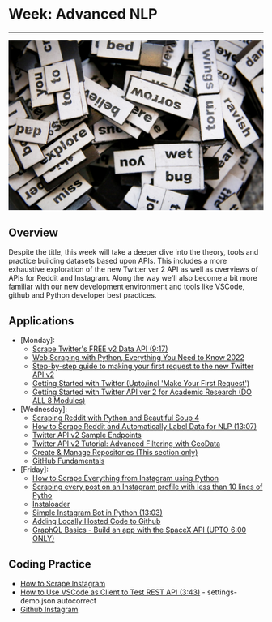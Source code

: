 # Week: Advanced NLP
<hr>

![Map Image](images/img_iphs290_nlp_adv_alvensia-angela-_N0srPVrfVk-unsplash.jpg)

## Overview

Despite the title, this week will take a deeper dive into the theory, tools and practice building datasets based upon APIs. This includes a more exhaustive exploration of the new Twitter ver 2 API as well as overviews of APIs for Reddit and Instagram. Along the way we'll also become a bit more familiar with our new development environment and tools like VSCode, github and Python developer best practices.

## Applications

- [Monday]:
    * [Scrape Twitter's FREE v2 Data API (9:17)](https://www.youtube.com/watch?v=s73s9JbZgiY)
    * [Web Scraping with Python, Everything You Need to Know 2022](https://www.scrapingbee.com/blog/web-scraping-101-with-python/)
    * [Step-by-step guide to making your first request to the new Twitter API v2](https://developer.twitter.com/en/docs/tutorials/step-by-step-guide-to-making-your-first-request-to-the-twitter-api-v2)
    * [Getting Started with Twitter (Upto/incl 'Make Your First Request')](https://developer.twitter.com/en/docs/twitter-api/getting-started/about-twitter-api)
    * [Getting Started with Twitter API ver 2 for Academic Research (DO ALL 8 Modules)](https://github.com/twitterdev/getting-started-with-the-twitter-api-v2-for-academic-research)
- [Wednesday]: 
    * [Scraping Reddit with Python and Beautiful Soup 4](https://www.datacamp.com/tutorial/scraping-reddit-python-scrapy)
    * [How to Scrape Reddit and Automatically Label Data for NLP (13:07)](https://www.youtube.com/watch?v=8VZhog5C3bU&t=92s)
    * [Twitter API v2 Sample Endpoints](https://github.com/twitterdev/Twitter-API-v2-sample-code)
    * [Twitter API v2 Tutorial: Advanced Filtering with GeoData](https://developer.twitter.com/en/docs/tutorials/advanced-filtering-for-geo-data)
    * [Create & Manage Repositories (This section only)](https://docs.github.com/en/repositories/creating-and-managing-repositories/creating-a-new-repository)
    * [GitHub Fundamentals](https://developer.twitter.com/en/docs/apps/overview)
- [Friday]:
    * [How to Scrape Everything from Instagram using Python](https://python.plainenglish.io/scrape-everythings-from-instagram-using-python-39b5a8baf2e5)
    * [Scraping every post on an Instagram profile with less than 10 lines of Pytho](https://dev.to/chrisgreening/scraping-every-post-on-an-instagram-profile-with-less-than-10-lines-of-python-1n8b)
    * [Instaloader](https://github.com/instaloader/instaloader)
    * [Simple Instagram Bot in Python (13:03)](https://www.youtube.com/watch?v=cW7kMeOUr20&t=613s)
    * [Adding Locally Hosted Code to Github](https://docs.github.com/en/get-started/importing-your-projects-to-github/importing-source-code-to-github/adding-locally-hosted-code-to-github#adding-a-local-repository-to-github-with-github-cli)
   * [GraphQL Basics - Build an app with the SpaceX API (UPTO 6:00 ONLY)](https://www.youtube.com/watch?v=7wzR4Ig5pTI)


## Coding Practice

* [How to Scrape Instagram](https://proxyway.com/guides/how-to-scrape-instagram)
* [How to Use VSCode as Client to Test REST API (3:43)](https://www.youtube.com/watch?v=8uyTn4cg8Xc) - settings-demo.json autocorrect
* [Github Instagram](https://github.com/topics/instagram)






